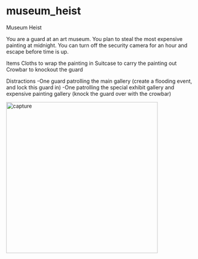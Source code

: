 # museum_heist

Museum Heist 

You are a guard at an art museum. You plan to steal the most expensive painting at midnight. You can turn off the security camera for an hour and escape before time is up.

Items
Cloths to wrap the painting in 
Suitcase to carry the painting out 
Crowbar to knockout the guard

Distractions 
-One guard patrolling the main gallery (create a flooding event, and lock this guard in) 
-One patrolling the special exhibit gallery and expensive painting gallery (knock the guard over with the crowbar) 


<img width="406" alt="capture" src="https://user-images.githubusercontent.com/44045645/49132656-fe929880-f291-11e8-8e0a-fb45861e9f36.PNG">

 





